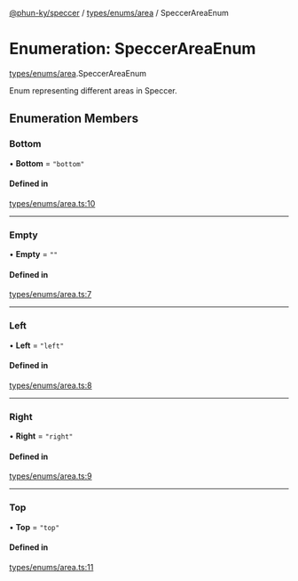 [@phun-ky/speccer](../README.md) / [types/enums/area](../modules/types_enums_area.md) / SpeccerAreaEnum

# Enumeration: SpeccerAreaEnum

[types/enums/area](../modules/types_enums_area.md).SpeccerAreaEnum

Enum representing different areas in Speccer.

## Enumeration Members

### Bottom

• **Bottom** = ``"bottom"``

#### Defined in

[types/enums/area.ts:10](https://github.com/phun-ky/speccer/blob/main/src/types/enums/area.ts#L10)

___

### Empty

• **Empty** = ``""``

#### Defined in

[types/enums/area.ts:7](https://github.com/phun-ky/speccer/blob/main/src/types/enums/area.ts#L7)

___

### Left

• **Left** = ``"left"``

#### Defined in

[types/enums/area.ts:8](https://github.com/phun-ky/speccer/blob/main/src/types/enums/area.ts#L8)

___

### Right

• **Right** = ``"right"``

#### Defined in

[types/enums/area.ts:9](https://github.com/phun-ky/speccer/blob/main/src/types/enums/area.ts#L9)

___

### Top

• **Top** = ``"top"``

#### Defined in

[types/enums/area.ts:11](https://github.com/phun-ky/speccer/blob/main/src/types/enums/area.ts#L11)
